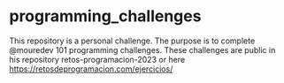# programming_challenges
This repository is a personal challenge. The purpose is to complete @mouredev 101 programming challenges. These challenges are public in his repository retos-programacion-2023 or here https://retosdeprogramacion.com/ejercicios/
